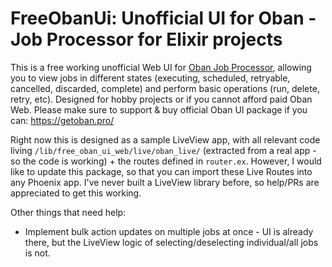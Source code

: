 # FreeObanUi: Unofficial UI for Oban - Job Processor for Elixir projects

This is a free working unofficial Web UI for [Oban Job Processor](https://github.com/oban-bg/oban), allowing you to view jobs in different states (executing, scheduled, retryable, cancelled, discarded, complete) and perform basic operations (run, delete, retry, etc). Designed for hobby projects or if you cannot afford paid Oban Web. Please make sure to support & buy official Oban UI package if you can: https://getoban.pro/

Right now this is designed as a sample LiveView app, with all relevant code living `/lib/free_oban_ui_web/live/oban_live/` (extracted from a real app - so the code is working) + the routes defined in `router.ex`. However, I would like to update this package, so that you can import these Live Routes into any Phoenix app. I've never built a LiveView library before, so help/PRs are appreciated to get this working.

Other things that need help:
* Implement bulk action updates on multiple jobs at once - UI is already there, but the LiveView logic of selecting/deselecting individual/all jobs is not.